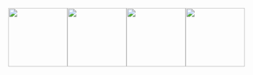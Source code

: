 <img style="float:left;" width="120" src="https://cdn.jsdelivr.net/gh/devicons/devicon/icons/go/go-original-wordmark.svg" />
<img style="float:left;" width="120" src="https://cdn.jsdelivr.net/gh/devicons/devicon/icons/csharp/csharp-original.svg" />
<img style="float:left;" width="120" src="https://cdn.jsdelivr.net/gh/devicons/devicon/icons/react/react-original.svg" />
<img style="float:left;" width="120" src="https://cdn.jsdelivr.net/gh/devicons/devicon/icons/nextjs/nextjs-original-wordmark.svg" />
